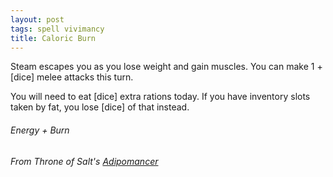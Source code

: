 ```yaml
---
layout: post
tags: spell vivimancy
title: Caloric Burn
---
```


Steam escapes you as you lose weight and gain muscles. You can make 1 + [dice] melee attacks this turn. 

You will need to eat [dice] extra rations today. If you have inventory slots taken by fat, you lose [dice] of that instead.

###### Energy + Burn
###### From Throne of Salt's [Adipomancer](http://throneofsalt.blogspot.com/2018/02/class-adipomancer.html)
